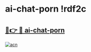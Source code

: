 # ai-chat-porn !rdf2c

# <h2><a href="https://kouozy.esa.edu.pl?title=ai-chat-porn&ref=rdf2c">🔗👉 🔴 ai-chat-porn</a></h2>

[![acn](https://github.com/user-attachments/assets/0f9c940e-d8b0-45ae-aac7-cd30a18b3e1c)](https://kouozy.esa.edu.pl?title=ai-chat-porn&ref=rdf2c)

